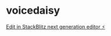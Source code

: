 # voicedaisy

[Edit in StackBlitz next generation editor ⚡️](https://stackblitz.com/~/github.com/chatgph2024/voicedaisy)